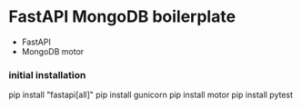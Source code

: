 # FastAPI MongoDB boilerplate
* FastAPI
* MongoDB motor

### initial installation
pip install "fastapi[all]"
pip install gunicorn
pip install motor
pip install pytest

